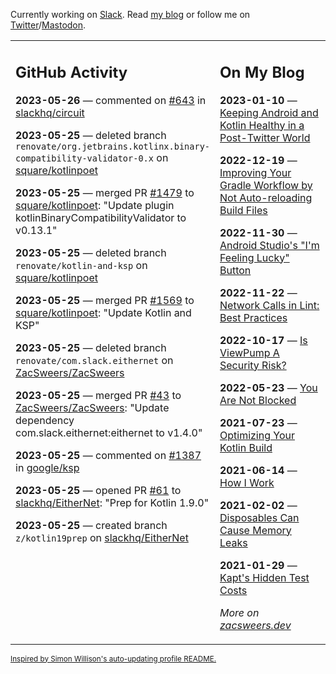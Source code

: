 Currently working on [Slack](https://slack.com/). Read [my blog](https://zacsweers.dev/) or follow me on [Twitter](https://twitter.com/ZacSweers)/[Mastodon](https://hachyderm.io/@ZacSweers).

<table><tr><td valign="top" width="60%">

## GitHub Activity
<!-- githubActivity starts -->
**2023-05-26** — commented on [#643](https://github.com/slackhq/circuit/pull/643#issuecomment-1563787577) in [slackhq/circuit](https://github.com/slackhq/circuit)

**2023-05-25** — deleted branch `renovate/org.jetbrains.kotlinx.binary-compatibility-validator-0.x` on [square/kotlinpoet](https://github.com/square/kotlinpoet)

**2023-05-25** — merged PR [#1479](https://github.com/square/kotlinpoet/pull/1479) to [square/kotlinpoet](https://github.com/square/kotlinpoet): "Update plugin kotlinBinaryCompatibilityValidator to v0.13.1"

**2023-05-25** — deleted branch `renovate/kotlin-and-ksp` on [square/kotlinpoet](https://github.com/square/kotlinpoet)

**2023-05-25** — merged PR [#1569](https://github.com/square/kotlinpoet/pull/1569) to [square/kotlinpoet](https://github.com/square/kotlinpoet): "Update Kotlin and KSP"

**2023-05-25** — deleted branch `renovate/com.slack.eithernet` on [ZacSweers/ZacSweers](https://github.com/ZacSweers/ZacSweers)

**2023-05-25** — merged PR [#43](https://github.com/ZacSweers/ZacSweers/pull/43) to [ZacSweers/ZacSweers](https://github.com/ZacSweers/ZacSweers): "Update dependency com.slack.eithernet:eithernet to v1.4.0"

**2023-05-25** — commented on [#1387](https://github.com/google/ksp/issues/1387#issuecomment-1563626457) in [google/ksp](https://github.com/google/ksp)

**2023-05-25** — opened PR [#61](https://github.com/slackhq/EitherNet/pull/61) to [slackhq/EitherNet](https://github.com/slackhq/EitherNet): "Prep for Kotlin 1.9.0"

**2023-05-25** — created branch `z/kotlin19prep` on [slackhq/EitherNet](https://github.com/slackhq/EitherNet)
<!-- githubActivity ends -->
</td><td valign="top" width="40%">

## On My Blog
<!-- blog starts -->
**2023-01-10** — [Keeping Android and Kotlin Healthy in a Post-Twitter World](https://www.zacsweers.dev/keeping-android-healthy/)

**2022-12-19** — [Improving Your Gradle Workflow by Not Auto-reloading Build Files](https://www.zacsweers.dev/improving-your-workflow-by-not-auto-reloading-build-files/)

**2022-11-30** — [Android Studio's "I'm Feeling Lucky" Button](https://www.zacsweers.dev/android-studios-im-feeling-lucky-button/)

**2022-11-22** — [Network Calls in Lint: Best Practices](https://www.zacsweers.dev/network-calls-in-lint-best-practices/)

**2022-10-17** — [Is ViewPump A Security Risk?](https://www.zacsweers.dev/is-viewpump-a-security-risk/)

**2022-05-23** — [You Are Not Blocked](https://www.zacsweers.dev/you-are-not-blocked/)

**2021-07-23** — [Optimizing Your Kotlin Build](https://www.zacsweers.dev/optimizing-your-kotlin-build/)

**2021-06-14** — [How I Work](https://www.zacsweers.dev/how-i-work/)

**2021-02-02** — [Disposables Can Cause Memory Leaks](https://www.zacsweers.dev/disposables-can-cause-memory-leaks/)

**2021-01-29** — [Kapt's Hidden Test Costs](https://www.zacsweers.dev/kapts-hidden-test-costs/)
<!-- blog ends -->
_More on [zacsweers.dev](https://zacsweers.dev/)_
</td></tr></table>

<sub><a href="https://simonwillison.net/2020/Jul/10/self-updating-profile-readme/">Inspired by Simon Willison's auto-updating profile README.</a></sub>